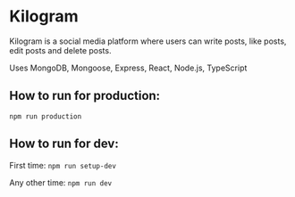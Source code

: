 # Kilogram
Kilogram is a social media platform where users can write posts, like posts, edit posts and delete posts.

Uses MongoDB, Mongoose, Express, React, Node.js, TypeScript

## How to run for production:  
`npm run production`  

## How to run for dev:  

First time: `npm run setup-dev`

Any other time: `npm run dev`